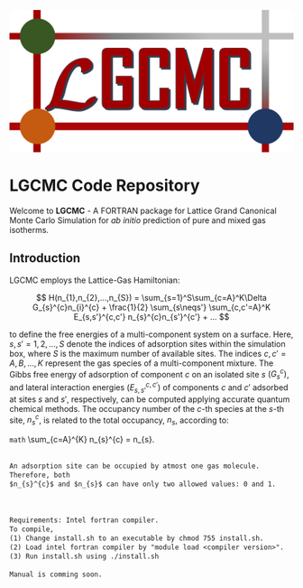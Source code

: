 ![image](LGCMC-logo.png)

# LGCMC Code Repository

Welcome to **LGCMC** - A FORTRAN package for Lattice Grand Canonical Monte Carlo Simulation for *ab initio* prediction of pure and mixed gas isotherms.

## Introduction

LGCMC employs the Lattice-Gas Hamiltonian:

```math
 H(n_{1},n_{2},...,n_{S}) = \sum_{s=1}^S\sum_{c=A}^K\Delta G_{s}^{c}n_{i}^{c} + 
 \frac{1}{2} \sum_{s\neqs'} \sum_{c,c'=A}^K E_{s,s'}^{c,c'} n_{s}^{c}n_{s'}^{c'}
 + ... 
```
to define the free energies of a multi-component system on a surface. 
Here, $s,s'=1,2,...,S$ denote the indices of adsorption sites within the 
simulation box, where $S$ is the maximum number of available sites. 
The indices $c,c'=A,B,...,K$ represent the gas species of a multi-component 
mixture. The Gibbs free energy of adsorption of component $c$ on an isolated 
site $s$ $(G_{s}^{c})$, and lateral interaction energies ($E_{s,s'}^{c,c'}$) 
of components $c$ and $c'$ adsorbed at sites $s$ and $s'$, respectively, 
can be computed applying accurate quantum chemical methods. The occupancy number
of the $c$-th species at the $s$-th site, $n_{s}^{c}$, is related to the 
total occupancy, $n_{s}$, according to:

```math```
\sum_{c=A}^{K} n_{s}^{c} = n_{s}.
```

An adsorption site can be occupied by atmost one gas molecule. Therefore, both 
$n_{s}^{c}$ and $n_{s}$ can have only two allowed values: 0 and 1.

 

Requirements: Intel fortran compiler.
To compile,
(1) Change install.sh to an executable by chmod 755 install.sh.
(2) Load intel fortran compiler by "module load <compiler version>".
(3) Run install.sh using ./install.sh

Manual is comming soon.

